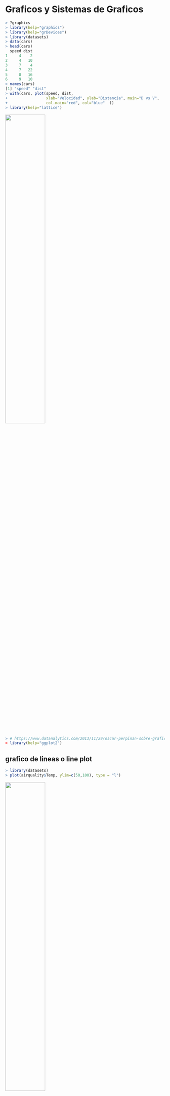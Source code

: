 # Graficos y Sistemas de Graficos
``` R
> ?graphics
> library(help="graphics")
> library(help="grDevices")
> library(datasets)
> data(cars)
> head(cars)
  speed dist
1     4    2
2     4   10
3     7    4
4     7   22
5     8   16
6     9   10
> names(cars)
[1] "speed" "dist" 
> with(cars, plot(speed, dist, 
+                 xlab="Velocidad", ylab="Distancia", main="D vs V", 
+                 col.main="red", col="blue"  ))
> library(help="lattice")
```
<img src="./graficos/velocidad_vs_distancia.png" width="50%" />


``` R
> # https://www.datanalytics.com/2013/11/29/oscar-perpinan-sobre-graficos-base-vs-lattice-vs-ggplot2/
> library(help="ggplot2")
```

## grafico de lineas o line plot
``` R
> library(datasets)
> plot(airquality$Temp, ylim=c(50,100), type = "l")
```
<img src="./graficos/temperatura.png" width="50%" />

## diagrama de dispersion o scaterplot con titulo
``` R
> with(airquality, plot(Wind, Ozone))
> title(main="Ozone and Wind inNew York City")
```
<img src="./graficos/ozone_wind.png" width="50%" />

## diagrama de dispersion o scaterplot con titulo y colores en una seleccion
``` R
> with(airquality, plot(Wind, Ozone, main="Ozone and Wind inNew York City"))
> with(subset(airquality, Month == 5), points(Wind, Ozone, col="blue"))
```
<img src="./graficos/ozone_wind_tit_col.png" width="50%" />

## diagrama de dispersion o scaterplot con titulo y colores y legend
``` R
> with(airquality, plot(Wind, Ozone, main="Ozone and Wind inNew York City"))
> with(subset(airquality, Month == 5), points(Wind, Ozone, col="blue"))
> with(subset(airquality, Month != 5), points(Wind, Ozone, col="red"))
> legend("topright", pch = 1, col = c("blue","red"), legend = c("May","Other Months"))
```
<img src="./graficos/ozone_wind_tit_col_legend.png" width="50%" />

## incluimos una linea de regresion
``` R
> with(airquality, plot(Wind, Ozone, main="Ozone and Wind inNew York City", pch=20)) # caracter que se muestra
> model <- lm(Ozone ~ Wind, airquality)
> abline(model, lwd=2) # line width
```
<img src="./graficos/ozone_wind_regresion.png" width="50%" />

## graficos multiples
``` R
> par(mfrow = c(1, 2))
> with(airquality, {
+   plot(Wind, Ozone, main="Ozone and Wind")
+   plot(Solar.R, Ozone, main="Ozone and Solar Radiation")
+ })
> par(mfrow = c(1, 1))
```
<img src="./graficos/ozone_wind_y_solar.png" width="50%" />

## Grafico para visualizar correlaciones
``` R
> pairs(data.frame(airquality$Ozone, airquality$Solar.R, airquality$Wind, airquality$Temp))
```
<img src="./graficos/airquality_correlasiones.png" width="50%" />

## Histograma
``` R
> hist(airquality$Ozone)
```
<img src="./graficos/ozone_hist.png" width="50%" />

## Diagrama de cajas o box plot
``` R
> airquality2 <- transform(airquality, Month = factor(Month))
> boxplot(Ozone ~ Month , airquality2, xlab = "Month", ylab = "Ozone (ppb)")
> boxplot(Ozone ~ Month , airquality, xlab = "Month", ylab = "Ozone (ppb)")
```
<img src="./graficos/ozone_x_month.png" width="50%" />

## Graficos de barras o bar chars
``` R
> # si es un factor, plot por defecto hace un grafico de barras
> plot(airquality$Month)
> plot(airquality2$Month)
```
<img src="./graficos/month_barras.png" width="50%" />

## grafico de torta o pie
``` R
> # aca tambien influye si es faactor
> # sale mal x q no es factor
> pie(summary(airquality$Month))
> # sale bien
> pie(summary(airquality2$Month))
> summary(airquality$Month)
   Min. 1st Qu.  Median    Mean 3rd Qu.    Max. 
  5.000   6.000   7.000   6.993   8.000   9.000 
> summary(airquality2$Month)
 5  6  7  8  9 
31 30 31 31 30 
> # asi se hace si no es factor
> pie(table(airquality$Month))
```
<img src="./graficos/month_pie.png" width="50%" />

## mapa de calor o heatmap
``` R
> set.seed(1234)
> par(mar = c(0,0,0,0))
> x <- rnorm(12, mean = rep(1:3, each = 4), sd = 0.2)
> y <- rnorm(12, mean = rep(c(1,2,1), each = 4), sd = 0.2)
> dataFrame <- data.frame(x = x, y = y)
> set.seed(143)
> dataMatrix <- as.matrix(dataFrame)[sample(1:12),]
> heatmap(dataMatrix)
```
<img src="./graficos/heatmap_random.png" width="50%" />

## ejemplo
``` R
> # tenemos en 12 filas (meses), las ventas de 15 sucursales 
> meses <- seq(1,12)
> suc <- seq(1,15)
> # matris 12 x 15 con los numeros de ventas
> A <- matrix(sample(1:30, 12*15, replace = TRUE), nrow = 12, ncol = 15)
> heatmap(A, Rowv = NA, Colv = NA)
> colnames(A) <- suc
> rownames(A) <- meses
> A
    1  2  3  4  5  6  7  8  9 10 11 12 13 14 15
1  29  8 29  4  3 29  8 29  4  6 27  9 30 19 12
2  10 29 30 20  3 24 17 18 22 20 19 28  2 13 10
3  27 30 12 30 24 10 18 23 12 17 17  2 15  5 17
4  28 19  4  6 28  8 12  5  3  8 29 12  1 16 12
5  10 10  9  4 13 29  2 30 19 23 13 18  4 15 28
6   9 20  5 21 17 21 28 26 10 10 28 14 18 28  5
7  21  4  3 26 13 18 21 28 15 18 14 26 10  5 16
8   7  6 17 24  8 22 18 10 11  8  6  8 25  4 27
9  25  1 22 29 23 13 22  1 19 18 15 10 25 27 26
10  8  6  8  8  5 25  9 14  4 12 29  3  6  8 16
11 27 25 18 29 13  5 18  9  6 26 24 27 26 15 26
12 26 29 29 26  4 16 28 25 11 20 20 24  2 19 29
> heatmap(A, Rowv = NA, Colv = NA)
```
<img src="./graficos/heatmap_ventas_x_sucursal_x_mes.png" width="50%" />

## Grafico QQ de probabilidad normal
``` R
> qqnorm(airquality$Wind)
> qqline(airquality$Wind)
Error in int_abline(a = a, b = b, h = h, v = v, untf = untf, ...) : 
  plot.new has not been called yet
```
<img src="./graficos/qqnorm_wind.png" width="50%" />

## Exportando graficos
``` R
> # setear el directorio de trabajo al del script
> # despues lo paso a una carpeta no versionada
> setwd ("../descargas/unidad04/")
> pdf(file = "ejemplo_heatmap.pdf") # Creamos archivo y abrimos device
> heatmap(A, Rowv = NA, Colv = NA)
> dev.off()  # cerramos device
null device 
          1 
> setwd ("../descargas/unidad04/")
Error in eval(expr, envir, enclos) : 
  no es posible cambiar el directorio de trabajo
> png(file = "ejemplo_heatmap.png") # Creamos archivo y abrimos device
> heatmap(A, Rowv = NA, Colv = NA)
> dev.off()  # cerramos device
null device 
          1 
> 
```

# Clase interactiva


# Graficos unidimencionales

## graficos de lineas
``` R
x <- c(1:100)
y <- c(sin(x/10))
plot(x,y)

x <- c(1:100)
y <- c(sin(x/10))
plot(x,y)
lines(y)
```

## histogramas
``` R
x <- rnorm(10000,3,1)
y <- rnorm(5000,7,1)
z <- rbind(x,y)
hist(z,100)
```

## graficos de barras
``` R
x <- c(1:10)
barplot(x)
```

# Graficos bidimencionales

## graficos de multiples lineas
``` R
x <- c(1:100)
y <- c(sin(x/10))
z <- c(sin(x/5))
png(file = "./graficos/multilineas_colores.png") # Creamos archivo y abrimos device
plot(x,y,type='l', col="red")
lines(y*0.75, col="green")
lines(z, col="blue")
dev.off()  # cerramos device
```
<img src="./graficos/multilineas_colores.png" width="50%" />

``` R
x <- rnorm(10000,3,1)
x2 <- rnorm(10000,20,1)
x3 <- rbind(x,x2)
y <- rnorm(10000,9,3)  # para que de igual que en el apunte sd = 3
y2 <- rbind(y,2*y)
range(y2)
range(x3)
plot(x3,y2)

hist(x3,50)
hist(y2,50)
```

## Grafico de burbujas
``` R
x=c(2,4,7,12,15)
y=c(12,10,15,25,23)
tamanio=c(100,120,230,340,800)
etiqueta=c("uno","dos","tres","cuatro")
palette(heat.colors(5))
symbols(x,y,circle=tamanio, bg=1:length(tamanio), fg="white")
text(x,y,etiqueta)
palette("default")
```

# Graficos tridimensionales
## 3D Scatterplot
``` R
install.packages("scatterplot3d")
library(scatterplot3d)
attach(mtcars)
scatterplot3d(wt,disp,mpg, main="3D Scatterplot")
```
